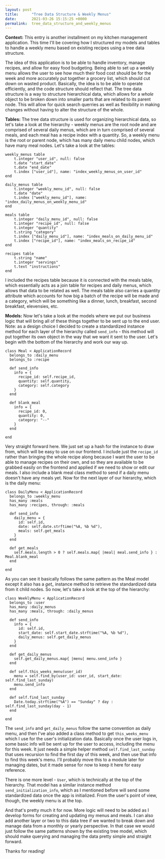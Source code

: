 ```yaml
---
layout: post
title:      "Tree Data Structure & Weekly Menus"
date:       2021-03-26 15:15:25 +0000
permalink:  tree_data_structure_and_weekly_menus
---
```



**Context:**
This entry is another installment on my kitchen management application. This time I'll be covering how I structured my models and tables to handle a weekly menu based on existing recipes using a tree data structure. 

The idea of this application is to be able to handle inventory, manage recipes, and allow for easy food budgeting. Being able to set up a weekly menu allows the user to see how much their food cost should be for the week and more accurately put together a grocery list, which should cut down on wasted product. Basically, the idea is to be able to operate efficiently, and the code structure should reflect that. The tree data structure is a way to structure hierarchical data, which allows for a *whole* object to be broken down into smaller parts that are related to its parent node. This will allow for quick search querries as well as flexibility in making changes without having to alter the structure of the whole.

**Tables:**
The tree data structure is used for organizing hierarchical data, so let's take a look at the hierarchy - weekly menus are the root node and are comprised of several daily menus, which are in turn comprised of several meals, and each meal has a recipe index with a quantity. So, a weekly menu is the root or parent node, which has many daily menu child nodes, which have many meal nodes. Let's take a look at the tables:
```
weekly_menus table
    t.integer "user_id", null: false
    t.date "start_date"
    t.date "end_date"
    t.index ["user_id"], name: "index_weekly_menus_on_user_id"
end

daily_menus table
    t.integer "weekly_menu_id", null: false
    t.date "date"
    t.index ["weekly_menu_id"], name: "index_daily_menus_on_weekly_menu_id"
end

meals table
    t.integer "daily_menu_id", null: false
    t.integer "recipe_id", null: false
    t.integer "quantity"
    t.string "category"
    t.index ["daily_menu_id"], name: "index_meals_on_daily_menu_id"
    t.index ["recipe_id"], name: "index_meals_on_recipe_id"
end

recipes table 
    t.string "name"
    t.integer "servings"
    t.text "instructions"
end
```
I included the recipes table because it is connected with the meals table, which essentially acts as a join table for recipes and daily menus, which allows that data to be related as well. The meals table also carries a quantity attribute which accounts for how big a batch of the recipe will be made and a category, which will be something like a dinner, lunch, breakfast, second breakfast, elevensies, etc.

**Models:**
Now let's take a look at the models where we put our business logic that will bring all of these things together to be sent up to the end user. Note: as a design choice I decided to create a standardized instance method for each layer of the hierarchy called `send_info` - this method will put together its own object in the way that we want it sent to the user. Let's begin with the bottom of the hierarchy and work our way up.
```
class Meal < ApplicationRecord
  belongs_to :daily_menu
  belongs_to :recipe

  def send_info
    info = { 
      recipe_id: self.recipe_id, 
      quantity: self.quantity, 
      category: self.category 
    }
  end

  def blank_meal
    info = {
      recipe_id: 0, 
      quantity: 0, 
      category: "--"
    }
  end

end
```
Very straight forward here. We just set up a hash for the instance to draw from, which will be easy to use on our frontend. I include just the `recipe_id` rather than bringing the whole recipe along because I want the user to be able to manage recipes on their own, and so they are available to be grabbed easily on the frontend and applied if we need to show or edit our meals. I also include a blank meal class method to send if a daily menu doesn't have any meals yet. Now for the next layer of our hierarchy, which is the daily menu:
```
class DailyMenu < ApplicationRecord
  belongs_to :weekly_menu
  has_many :meals
  has_many :recipes, through: :meals

  def send_info
    daily_menu = {
      id: self.id,
      date: self.date.strftime("%A, %b %d"),
      meals: self.get_meals
    }
  end

  def get_meals
    self.meals.length > 0 ? self.meals.map{ |meal| meal.send_info } : Meal.blank_meal
  end

end
```
As you can see it basically follows the same pattern as the Meal model except it also has a *get_* instance method to retrieve the standardized data from it child nodes. So now, let's take a look at the top of the hierarchy:
```
class WeeklyMenu < ApplicationRecord
  belongs_to :user
  has_many :daily_menus
  has_many :meals, through: :daily_menus

  def send_info
    info = {
      id: self.id,
      start_date: self.start_date.strftime("%A, %b %d"),
      daily_menus: self.get_daily_menus
    }
  end

  def get_daily_menus
    self.get_daily_menus.map{ |menu| menu.send_info }
  end

  def self.this_weeks_menu(user_id)
    menu = self.find_by(user_id: user_id, start_date: self.find_last_sunday)
    menu.send_info
  end

  def self.find_last_sunday
    Date.today.strftime("%A") == "Sunday" ? day : self.find_last_sunday(day - 1)
  end

end
```
The `send_info` and `get_daily_menus` follow the same convention as daily menu, and then I've also added a class method to get `this_weeks_menu` which I use for the user's initialization data. Basically once the user logs in, some basic info will be sent up for the user to access, including the menu for this week. It just needs a simple helper method `self.find_last_sunday` that uses recursion to find the first day of this week, and then use that info to find this week's menu. I'll probably move this to a module later for managing dates, but it made sense for now to keep it here for easy reference. 

There is one more level - `User`, which is technically at the top of the hierarchy. That model has a similar instance method `send_initialization_info`, which as I mentioned before will send some standardized data once the app is initialized. From the user's point of view, though, the weekly menu is at the top.

And that's pretty much it for now. More logic will need to be added as I develop forms for creating and updating my menus and meals. I can also add another layer or two to this data tree if we wanted to break down and manage data from a monthly or yearly perspective. In that case we would just follow the same patterns shown by the existing tree model, which should make querying and managing the data pretty simple and straight forward.

Thanks for reading!
